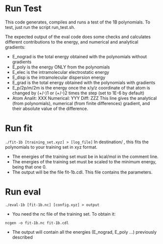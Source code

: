 # Run Test
This code generates, compiles and runs a test of the 1B polynomials.
To test, just run the script run_test.sh.

The expected output of the eval code does some checks and calculates different
contributions to the energy, and numerical and analytical gradients:
 - E_nograd is the total energy obtained with the polynomials without 
   gradients
 - E_poly is the energy ONLY from the polynomials 
 - E_elec is the intramolecular electrostatic energy
 - E_disp is the intramolecular dispersion energy
 - E_grad is the total energy obtained with the polynomials with gradients
 - E_p/2p/m/2m is the energy once the x/y/z coordinate of that atom is changed
   by (+/-)1 or (+/-)2 times the step (set to 1E-6 by default)
 - Atom   Analit: XXX Numerical: YYY Diff: ZZZ 
   This line gives the analytical (from polynomials), numerical (from finite
   differences) gradient, and their absolute value of the difference.

# Run fit
 `./fit-1b [training_set.xyz] > [log_file]`
 In destination/ , this fits the polynomials to your training set in xyz format.
 - The energies of the training set must be in kcal/mol in the comment line.
 - The energies of the training set must be scaled to the minimum energy, being
   that one 0.
 - The output will be the file fit-1b.cdl. This file contains the parameters.

# Run eval
 `./eval-1b [fit-1b.nc] [config.xyz] > output`
 - You need the nc file of the training set. To obtain it:
 ```
 ncgen -o fit-1b.nc fit-1b.cdl
 ```
 - The output will contain all the energies (E_nograd, E_poly ...) previously described
